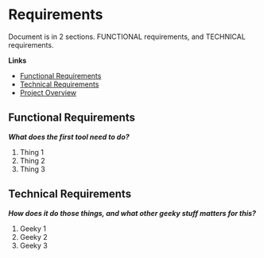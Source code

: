 # Requirements

Document is in 2 sections. FUNCTIONAL requirements, and TECHNICAL requirements.

**Links**

- [Functional Requirements](#functional-requirements)
- [Technical Requirements](#technical-requirements)
- [Project Overview](../README.md)

## Functional Requirements

_**What does the first tool need to do?**_

1. Thing 1
2. Thing 2
3. Thing 3

## Technical Requirements

_**How does it do those things, and what other geeky stuff matters for this?**_

1. Geeky 1
2. Geeky 2
3. Geeky 3
